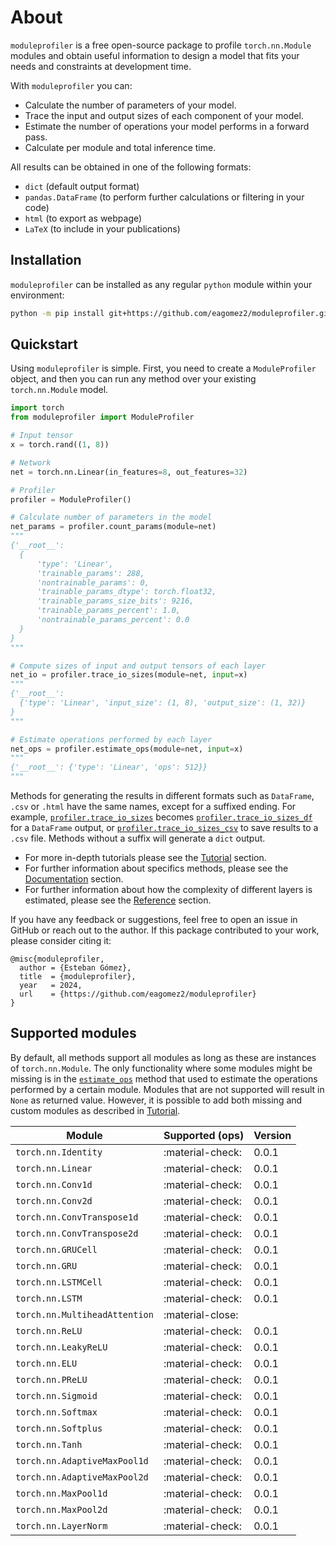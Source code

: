 # About
`moduleprofiler` is a free open-source package to profile `torch.nn.Module` modules and obtain useful information to design a model that fits your needs and constraints at development time.

With `moduleprofiler` you can:

* Calculate the number of parameters of your model.
* Trace the input and output sizes of each component of your model.
* Estimate the number of operations your model performs in a forward pass.
* Calculate per module and total inference time.

All results can be obtained in one of the following formats:

* `dict` (default output format)
* `pandas.DataFrame` (to perform further calculations or filtering in your code)
* `html` (to export as webpage)
* `LaTeX` (to include in your publications)

## Installation
`moduleprofiler` can be installed as any regular `python` module within your environment:

```bash
python -m pip install git+https://github.com/eagomez2/moduleprofiler.git
```

## Quickstart
Using `moduleprofiler` is simple. First, you need to create a `ModuleProfiler`
object, and then you can run any method over your existing `torch.nn.Module` model.

```py title="basic_moduleprofiler_example.py"
import torch
from moduleprofiler import ModuleProfiler

# Input tensor
x = torch.rand((1, 8))

# Network
net = torch.nn.Linear(in_features=8, out_features=32)

# Profiler
profiler = ModuleProfiler()

# Calculate number of parameters in the model
net_params = profiler.count_params(module=net)
"""
{'__root__':
  {
      'type': 'Linear',
      'trainable_params': 288,
      'nontrainable_params': 0,
      'trainable_params_dtype': torch.float32,
      'trainable_params_size_bits': 9216,
      'trainable_params_percent': 1.0,
      'nontrainable_params_percent': 0.0
  }
}
"""

# Compute sizes of input and output tensors of each layer
net_io = profiler.trace_io_sizes(module=net, input=x)
"""
{'__root__':
  {'type': 'Linear', 'input_size': (1, 8), 'output_size': (1, 32)}
}
"""

# Estimate operations performed by each layer
net_ops = profiler.estimate_ops(module=net, input=x)
"""
{'__root__': {'type': 'Linear', 'ops': 512}}
"""
```

Methods for generating the results in different formats such as `DataFrame`, `.csv` or `.html` have the same names, except for a suffixed ending. For example, [`profiler.trace_io_sizes`](documentation.md/#moduleprofiler.profiler.ModuleProfiler.trace_io_sizes) becomes [`profiler.trace_io_sizes_df`](documentation.md/#moduleprofiler.profiler.ModuleProfiler.trace_io_sizes_df) for a `DataFrame` output, or [`profiler.trace_io_sizes_csv`](documentation.md/#moduleprofiler.profiler.ModuleProfiler.trace_io_sizes_csv) to save results to a `.csv` file. Methods without a suffix will generate a `dict` output.

* For more in-depth tutorials please see the [Tutorial](tutorial.md) section.
* For further information about specifics methods, please see the [Documentation](documentation.md) section.
* For further information about how the complexity of different layers is
estimated, please see the [Reference](reference.md) section.

If you have any feedback or suggestions, feel free to open an issue in GitHub or reach out to the author. If this package contributed to your work, please consider citing it:

```
@misc{moduleprofiler,
  author = {Esteban Gómez},
  title  = {moduleprofiler},
  year   = 2024,
  url    = {https://github.com/eagomez2/moduleprofiler}
}
```

## Supported modules
By default, all methods support all modules as long as these are instances of `torch.nn.Module`. The only functionality where some modules might be missing is in the [`estimate_ops`](documentation.md#moduleprofiler.profiler.ModuleProfiler.estimate_ops) method that used to estimate the operations performed by a certain module. Modules that are not supported will result in `None` as returned value. However, it is possible to add both missing and custom modules as described in [Tutorial](tutorial.md#extending-ops-estimation).


| Module                       | Supported (ops)                    | Version |
| ---------------------------- | ---------------------------------- | ------- |
| `torch.nn.Identity`          | :material-check:                   | 0.0.1   |
| `torch.nn.Linear`            | :material-check:                   | 0.0.1   |
| `torch.nn.Conv1d`            | :material-check:                   | 0.0.1   |
| `torch.nn.Conv2d`            | :material-check:                   | 0.0.1   |
| `torch.nn.ConvTranspose1d`   | :material-check:                   | 0.0.1   |
| `torch.nn.ConvTranspose2d`   | :material-check:                   | 0.0.1   |
| `torch.nn.GRUCell`           | :material-check:                   | 0.0.1   |
| `torch.nn.GRU`               | :material-check:                   | 0.0.1   |
| `torch.nn.LSTMCell`          | :material-check:                   | 0.0.1   |
| `torch.nn.LSTM`              | :material-check:                   | 0.0.1   |
| `torch.nn.MultiheadAttention`| :material-close:                   |         |
| `torch.nn.ReLU`              | :material-check:                   | 0.0.1   |
| `torch.nn.LeakyReLU`         | :material-check:                   | 0.0.1   |
| `torch.nn.ELU`               | :material-check:                   | 0.0.1   |
| `torch.nn.PReLU`             | :material-check:                   | 0.0.1   |
| `torch.nn.Sigmoid`           | :material-check:                   | 0.0.1   |
| `torch.nn.Softmax`           | :material-check:                   | 0.0.1   |
| `torch.nn.Softplus`          | :material-check:                   | 0.0.1   |
| `torch.nn.Tanh`              | :material-check:                   | 0.0.1   |
| `torch.nn.AdaptiveMaxPool1d` | :material-check:                   | 0.0.1   |
| `torch.nn.AdaptiveMaxPool2d` | :material-check:                   | 0.0.1   |
| `torch.nn.MaxPool1d`         | :material-check:                   | 0.0.1   |
| `torch.nn.MaxPool2d`         | :material-check:                   | 0.0.1   |
| `torch.nn.LayerNorm`         | :material-check:                   | 0.0.1   |
